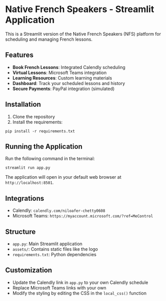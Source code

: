 # Native French Speakers - Streamlit Application

This is a Streamlit version of the Native French Speakers (NFS) platform for scheduling and managing French lessons.

## Features

- **Book French Lessons**: Integrated Calendly scheduling
- **Virtual Lessons**: Microsoft Teams integration
- **Learning Resources**: Custom learning materials
- **Dashboard**: Track your scheduled lessons and history
- **Secure Payments**: PayPal integration (simulated)

## Installation

1. Clone the repository
2. Install the requirements:

```
pip install -r requirements.txt
```

## Running the Application

Run the following command in the terminal:

```
streamlit run app.py
```

The application will open in your default web browser at `http://localhost:8501`.

## Integrations

- Calendly: `calendly.com/niloafer-chetty0608`
- Microsoft Teams: `https://myaccount.microsoft.com/?ref=MeControl`

## Structure

- `app.py`: Main Streamlit application
- `assets/`: Contains static files like the logo
- `requirements.txt`: Python dependencies

## Customization

- Update the Calendly link in `app.py` to your own Calendly schedule
- Replace Microsoft Teams links with your own
- Modify the styling by editing the CSS in the `local_css()` function
